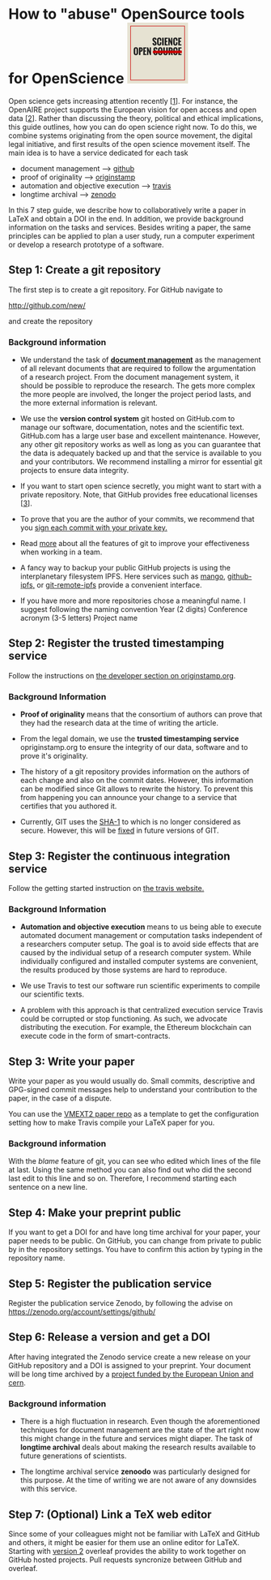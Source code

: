 # How to "abuse" OpenSource tools for OpenScience ![OpenScience logo](img/OpenScienceSmall.png)

Open science gets increasing attention recently [[1]].
For instance, the OpenAIRE project supports the European vision for open access and open data [[2]].
Rather than discussing the theory, political and ethical implications, this guide outlines, how you can do open science right now.
To do this, we combine systems originating from the open source movement, the digital legal initiative, and first results of the open science movement itself.
The main idea is to have a service dedicated for each task
* document management --> [github](https://github.com)
* proof of originality --> [originstamp](https://originstamp.org)
* automation and objective execution --> [travis](https://travis.org)
* longtime archival --> [zenodo](https://zenodo.org)

In this 7 step guide, we describe how to collaboratively write a paper in LaTeX and obtain a DOI in the end.
In addition, we provide background information on the tasks and services.
Besides writing a paper, the same principles can be applied to plan a user study, run a computer experiment or develop a research prototype of a software.

## Step 1: Create a git repository

The first step is to create a git repository.
For GitHub navigate to

 http://github.com/new/

and create the repository
### Background information


* We understand the task of [__document management__](https://en.wikipedia.org/wiki/Document_management_system) as the management of all relevant documents that are required to follow the argumentation of a research project.
 From the document management system, it should be possible to reproduce the research.
 The gets more complex the more people are involved, the longer the project period lasts, and the more external information is relevant.  

* We use the __version control system__ git hosted on GitHub.com to manage our software, documentation, notes and the scientific text. GitHub.com has a large user base and excellent maintenance. However, any other git repository works as well as long as you can guarantee that the data is adequately backed up and that the service is available to you and your contributors. We recommend installing a mirror for essential git projects to ensure data integrity.

* If you want to start open science secretly, you might want to start with a private repository. Note, that GitHub provides free educational licenses [[3]].

* To prove that you are the author of your commits, we recommend that you [sign each commit with your private key.](https://help.github.com/articles/signing-commits-using-gpg/)

* Read [more]( https://help.github.com/) about all the features of git to improve your effectiveness when working in a team.

* A fancy way to backup your public GitHub projects is using the interplanetary filesystem IPFS. Here services such as [mango,](https://github.com/axic/mango) [github-ipfs,](https://github.com/airalab/github-ipfs) or [git-remote-ipfs](https://github.com/cryptix/git-remote-ipfs) provide a convenient interface.
* If you have more and more repositories chose a meaningful name.
I suggest following the naming convention Year (2 digits) Conference acronym (3-5 letters) Project name

## Step 2: Register the trusted timestamping service

Follow the instructions on [the developer section on originstamp.org](https://originstamp.org/dev/git).

### Background Information
* __Proof of originality__ means that the consortium of authors can prove that they had the research data at the time of writing the article.

* From the legal domain, we use the __trusted timestamping service__ opriginstamp.org to ensure the integrity of our data, software and to prove it's originality.

* The history of a git repository provides information on the authors of each change and also on the commit dates.
However, this information can be modified since Git allows to rewrite the history.
To prevent this from happening you can announce your change to a service that certifies that you authored it.

* Currently, GIT uses the [SHA-1](https://en.wikipedia.org/wiki/SHA-1) to which is no longer considered as secure.
However, this will be [fixed](https://github.com/git/git/blob/master/Documentation/technical/hash-function-transition.txt) in future versions of GIT.  

## Step 3: Register the continuous integration service

Follow the getting started instruction on [the travis website.](https://docs.travis-ci.com/user/getting-started)
### Background Information

* __Automation and objective execution__ means to us being able to execute automated document management or computation tasks independent of a researchers computer setup.
The goal is to avoid side effects that are caused by the individual setup of a research computer system.
While individually configured and installed computer systems are convenient, the results produced by those systems are hard to reproduce. 

* We use Travis to test our software run scientific experiments to compile our scientific texts.

* A problem with this approach is that centralized execution service Travis could be corrupted or stop functioning. As such, we advocate distributing the execution. For example, the Ethereum blockchain can execute code in the form of smart-contracts.

## Step 3: Write your paper

Write your paper as you would usually do.
Small commits, descriptive and GPG-signed commit messages help to understand your contribution to the paper, in the case of a dispute.

You can use the [VMEXT2 paper repo](https://github.com/ag-gipp/18CicmVmext2) as a template to get the configuration setting how to make Travis compile your LaTeX paper for you. 
### Background information

With the _blame_ feature of git, you can see who edited which lines of the file at last.
Using the same method you can also find out who did the second last edit to this line and so on.
Therefore, I recommend starting each sentence on a new line.

## Step 4: Make your preprint public

If you want to get a DOI for and have long time archival for your paper, your paper needs to be public.
On GitHub, you can change from private to public by in the repository settings.
You have to confirm this action by typing in the repository name.

## Step 5: Register the publication service

Register the publication service Zenodo, by following the advise on 
 https://zenodo.org/account/settings/github/

## Step 6: Release a version and get a DOI

After having integrated the Zenodo service create a new release on your GitHub repository and a DOI is assigned to your preprint.
Your document will be long time archived by a [project funded by the European Union and cern](http://about.zenodo.org/).

### Background information
* There is a high fluctuation in research.
Even though the aforementioned techniques for document management are the state of the art right now this might change in the future and services might diaper.
The task of __longtime archival__ deals about making the research results available to future generations of scientists.

* The longtime archival service __zenoodo__ was particularly designed for this purpose.
 At the time of writing we are not aware of any downsides with this service.  

## Step 7: (Optional) Link a TeX web editor
Since some of your colleagues might not be familiar with LaTeX and GitHub and others, it might be easier for them use an online editor for LaTeX.
Starting with [version 2](https://www.overleaf.com/blog/641-try-out-overleaf-v2#.WxpJGRyxWqM) overleaf provides the ability to work together on GitHub hosted projects.
Pull requests syncronize between GitHub and overleaf.




[1]: https://trends.google.com/trends/explore?date=2008-06-05%202018-06-05&q=%2Fm%2F025ttdm
[2]: https://www.openaire.eu/openaire2020-project-factsheet
[3]: https://help.github.com/articles/about-github-education-for-educators-and-researchers/
